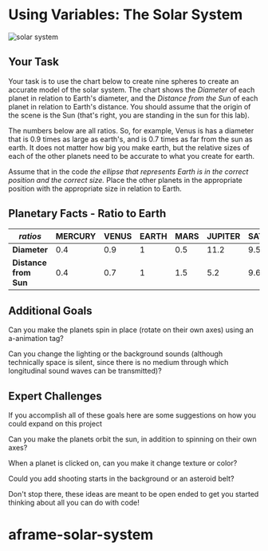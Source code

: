# Using Variables: The Solar System

![solar system](https://s3.amazonaws.com/upperline/curriculum-assets/p5js/labs/solar-system.png)


## Your Task

Your task is to use the chart below to create nine spheres to create an accurate model of the solar system. The chart shows the *Diameter* of each planet in relation to Earth's diameter, and the *Distance from the Sun* of each planet in relation to Earth's distance. You should assume that the origin of the scene is the Sun (that's right, you are standing in the sun for this lab).

The numbers below are all ratios. So, for example, Venus is has a diameter that is 0.9 times as large as earth's, and is 0.7 times as far from the sun as earth. It does not matter how big you make earth, but the relative sizes of each of the other planets need to be accurate to what you create for earth. 

Assume that in the code *the ellipse that represents Earth is in the correct position and the correct size.* Place the other planets in the appropriate position with the appropriate size in relation to Earth.


## Planetary Facts - Ratio to Earth
*ratios* | MERCURY | VENUS | EARTH | MARS | JUPITER | SATURN | URANUS | NEPTUNE | PLUTO
 --- | --- | --- | --- | --- | --- | --- | --- | --- | --- |
 **Diameter** | 0.4 |	0.9 |	1	| 0.5 | 11.2 | 9.5 | 4.0 | 3.9 |	0.2
 **Distance from Sun** | 0.4 | 0.7 | 1 | 1.5 |	5.2 | 9.6 |	19.2 |	30.1 |	39.5



## Additional Goals

Can you make the planets spin in place (rotate on their own axes) using an a-animation tag? 

Can you change the lighting or the background sounds (although technically space is silent, since there is no medium through which longitudinal sound waves can be transmitted)?


## Expert Challenges

If you accomplish all of these goals here are some suggestions on how you could expand on this project

Can you make the planets orbit the sun, in addition to spinning on their own axes? 

When a planet is clicked on, can you make it change texture or color? 

Could you add shooting starts in the background or an asteroid belt?

Don't stop there, these ideas are meant to be open ended to get you started thinking about all you can do with code!
# aframe-solar-system
